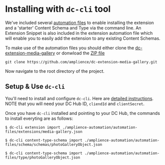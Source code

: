 # Installing with `dc-cli` tool

We've included several [automation files](./amplience-automation/automation-files/) to enable installing the extension and a 'starter' Content Schema and Type via the command line. An Extension Snippet is also included in the extension automation file which will enable you to easily add the extension to any existing Content Schemas.

To make use of the automation files you should either clone the [dc-extension-media-gallery](https://github.com/amplience/dc-extension-media-gallery) or donwload the [ZIP file](https://github.com/amplience/dc-extension-media-gallery/archive/refs/heads/main.zip)

```
git clone https://github.com/amplience/dc-extension-media-gallery.git
```

Now navigate to the root directory of the project.

<!-- An Extension Snippet is also included in the extension automation file which will enable you to easily add the extension to any existing Content Schemas.

![Add Extension via Snippet in DC](./media/addExtensionUI.png) -->

## Setup & Use `dc-cli`

You'll need to install and configure `dc-cli`. Here are [detailed instructions](https://github.com/amplience/dc-cli#installation). NOTE that you will need your DC Hub ID, `cliendId` and `clientSecret`.

Once you have `dc-cli` installed and pointing to your DC Hub, the commands to install everyting are as follows:

```
$ dc-cli extension import ./amplience-automation/automation-files/extensions/media-gallery.json
```

```
$ dc-cli content-type-schema import ./amplience-automation/automation-files/schema/schemas/photoGalleryObject.json
```

```
$ dc-cli content-type-schema import ./amplience-automation/automation-files/type/photoGalleryObject.json
```
